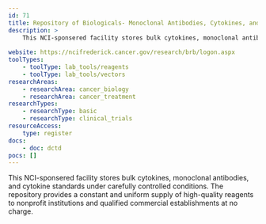 ```yaml
---
id: 71
title: Repository of Biologicals- Monoclonal Antibodies, Cytokines, and Cytokine Standards
description: >
    This NCI-sponsered facility stores bulk cytokines, monoclonal antibodies, and cytokine standards.
    
website: https://ncifrederick.cancer.gov/research/brb/logon.aspx
toolTypes:
    - toolType: lab_tools/reagents
    - toolType: lab_tools/vectors
researchAreas:
    - researchArea: cancer_biology
    - researchArea: cancer_treatment
researchTypes:
    - researchType: basic
    - researchType: clinical_trials
resourceAccess:
    type: register
docs:
    - doc: dctd
pocs: []        
---
```

This NCI-sponsered facility stores bulk cytokines, monoclonal antibodies, and cytokine standards under carefully controlled conditions. The repository provides a constant and uniform supply of high-quality reagents to nonprofit institutions and qualified commercial establishments at no charge.
